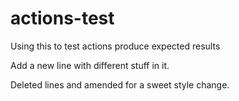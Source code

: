 # actions-test
Using this to test actions produce expected results

Add a new line with different stuff in it.


Deleted lines and amended for a sweet style change.